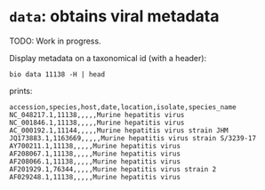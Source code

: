 # `data`: obtains viral metadata

TODO: Work in progress.

Display metadata on a taxonomical id (with a header):

    bio data 11138 -H | head

prints:

    accession,species,host,date,location,isolate,species_name
    NC_048217.1,11138,,,,,Murine hepatitis virus
    NC_001846.1,11138,,,,,Murine hepatitis virus
    AC_000192.1,11144,,,,,Murine hepatitis virus strain JHM
    JQ173883.1,1163669,,,,,Murine hepatitis virus strain S/3239-17
    AY700211.1,11138,,,,,Murine hepatitis virus
    AF208067.1,11138,,,,,Murine hepatitis virus
    AF208066.1,11138,,,,,Murine hepatitis virus
    AF201929.1,76344,,,,,Murine hepatitis virus strain 2
    AF029248.1,11138,,,,,Murine hepatitis virus
